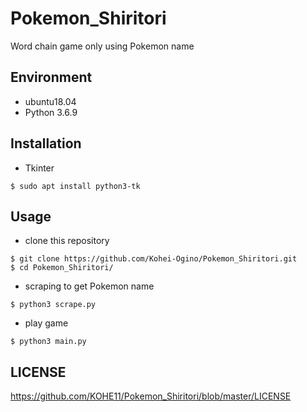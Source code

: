 Pokemon_Shiritori
====

Word chain game only using Pokemon name

## Environment
- ubuntu18.04
- Python 3.6.9

## Installation

- Tkinter
```
$ sudo apt install python3-tk
```
## Usage
- clone this repository
```
$ git clone https://github.com/Kohei-Ogino/Pokemon_Shiritori.git   
$ cd Pokemon_Shiritori/ 
```
- scraping to get Pokemon name
```
$ python3 scrape.py   
```
 - play game
 ```
$ python3 main.py
```

## LICENSE
https://github.com/KOHE11/Pokemon_Shiritori/blob/master/LICENSE
